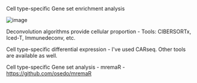 Cell type-specific Gene set enrichment analysis

![image](https://github.com/user-attachments/assets/db0b0479-0a3e-466d-9c47-a29cfddd22cf)

Deconvolution algorithms provide cellular proportion - 
Tools: CIBERSORTx, Iced-T, Immunedeconv, etc. 

Cell type-specific differential expression - 
I've used CARseq. Other tools are available as well. 

Cell type-specific Gene set analysis - 
mremaR - https://github.com/osedo/mremaR





